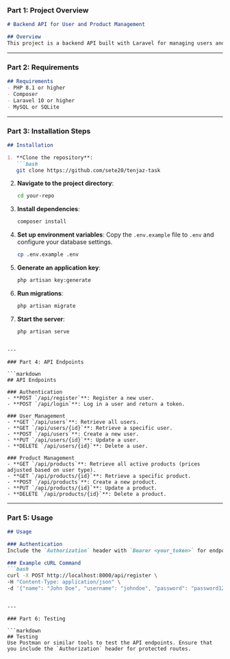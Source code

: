 

### Part 1: Project Overview

```markdown
# Backend API for User and Product Management

## Overview
This project is a backend API built with Laravel for managing users and products. It includes authentication, user CRUD operations, and product CRUD operations, with price adjustments based on user types.
```

---

### Part 2: Requirements

```markdown
## Requirements
- PHP 8.1 or higher
- Composer
- Laravel 10 or higher
- MySQL or SQLite
```

---

### Part 3: Installation Steps

```markdown
## Installation

1. **Clone the repository**:
   ```bash
   git clone https://github.com/sete20/tenjaz-task
   ```

2. **Navigate to the project directory**:
   ```bash
   cd your-repo
   ```

3. **Install dependencies**:
   ```bash
   composer install
   ```

4. **Set up environment variables**:
   Copy the `.env.example` file to `.env` and configure your database settings.
   ```bash
   cp .env.example .env
   ```

5. **Generate an application key**:
   ```bash
   php artisan key:generate
   ```

6. **Run migrations**:
   ```bash
   php artisan migrate
   ```

7. **Start the server**:
   ```bash
   php artisan serve
   ```
```

---

### Part 4: API Endpoints

```markdown
## API Endpoints

### Authentication
- **POST `/api/register`**: Register a new user.
- **POST `/api/login`**: Log in a user and return a token.

### User Management
- **GET `/api/users`**: Retrieve all users.
- **GET `/api/users/{id}`**: Retrieve a specific user.
- **POST `/api/users`**: Create a new user.
- **PUT `/api/users/{id}`**: Update a user.
- **DELETE `/api/users/{id}`**: Delete a user.

### Product Management
- **GET `/api/products`**: Retrieve all active products (prices adjusted based on user type).
- **GET `/api/products/{id}`**: Retrieve a specific product.
- **POST `/api/products`**: Create a new product.
- **PUT `/api/products/{id}`**: Update a product.
- **DELETE `/api/products/{id}`**: Delete a product.
```

---

### Part 5: Usage

```markdown
## Usage

### Authentication
Include the `Authorization` header with `Bearer <your_token>` for endpoints requiring authentication.

### Example cURL Command
```bash
curl -X POST http://localhost:8000/api/register \
-H "Content-Type: application/json" \
-d '{"name": "John Doe", "username": "johndoe", "password": "password123", "type": "normal"}'
```
```

---

### Part 6: Testing

```markdown
## Testing
Use Postman or similar tools to test the API endpoints. Ensure that you include the `Authorization` header for protected routes.
```



